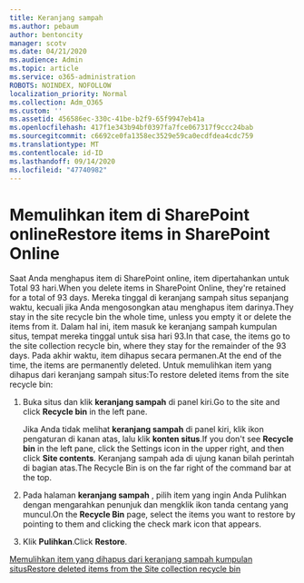 ```yaml
---
title: Keranjang sampah
ms.author: pebaum
author: bentoncity
manager: scotv
ms.date: 04/21/2020
ms.audience: Admin
ms.topic: article
ms.service: o365-administration
ROBOTS: NOINDEX, NOFOLLOW
localization_priority: Normal
ms.collection: Adm_O365
ms.custom: ''
ms.assetid: 456586ec-330c-41be-b2f9-65f9947eb41a
ms.openlocfilehash: 417f1e343b94bf0397fa7fce067317f9ccc24bab
ms.sourcegitcommit: c6692ce0fa1358ec3529e59ca0ecdfdea4cdc759
ms.translationtype: MT
ms.contentlocale: id-ID
ms.lasthandoff: 09/14/2020
ms.locfileid: "47740982"
---
```

# <a name="restore-items-in-sharepoint-online"></a><span data-ttu-id="7297c-102">Memulihkan item di SharePoint online</span><span class="sxs-lookup"><span data-stu-id="7297c-102">Restore items in SharePoint Online</span></span>

<span data-ttu-id="7297c-103">Saat Anda menghapus item di SharePoint online, item dipertahankan untuk Total 93 hari.</span><span class="sxs-lookup"><span data-stu-id="7297c-103">When you delete items in SharePoint Online, they're retained for a total of 93 days.</span></span> <span data-ttu-id="7297c-104">Mereka tinggal di keranjang sampah situs sepanjang waktu, kecuali jika Anda mengosongkan atau menghapus item darinya.</span><span class="sxs-lookup"><span data-stu-id="7297c-104">They stay in the site recycle bin the whole time, unless you empty it or delete the items from it.</span></span> <span data-ttu-id="7297c-105">Dalam hal ini, item masuk ke keranjang sampah kumpulan situs, tempat mereka tinggal untuk sisa hari 93.</span><span class="sxs-lookup"><span data-stu-id="7297c-105">In that case, the items go to the site collection recycle bin, where they stay for the remainder of the 93 days.</span></span> <span data-ttu-id="7297c-106">Pada akhir waktu, item dihapus secara permanen.</span><span class="sxs-lookup"><span data-stu-id="7297c-106">At the end of the time, the items are permanently deleted.</span></span> <span data-ttu-id="7297c-107">Untuk memulihkan item yang dihapus dari keranjang sampah situs:</span><span class="sxs-lookup"><span data-stu-id="7297c-107">To restore deleted items from the site recycle bin:</span></span>
  
1. <span data-ttu-id="7297c-108">Buka situs dan klik **keranjang sampah** di panel kiri.</span><span class="sxs-lookup"><span data-stu-id="7297c-108">Go to the site and click **Recycle bin** in the left pane.</span></span> 
    
    <span data-ttu-id="7297c-109">Jika Anda tidak melihat **keranjang sampah** di panel kiri, klik ikon pengaturan di kanan atas, lalu klik **konten situs**.</span><span class="sxs-lookup"><span data-stu-id="7297c-109">If you don't see **Recycle bin** in the left pane, click the Settings icon in the upper right, and then click **Site contents**.</span></span> <span data-ttu-id="7297c-110">Keranjang sampah ada di ujung kanan bilah perintah di bagian atas.</span><span class="sxs-lookup"><span data-stu-id="7297c-110">The Recycle Bin is on the far right of the command bar at the top.</span></span>
    
2. <span data-ttu-id="7297c-111">Pada halaman **keranjang sampah** , pilih item yang ingin Anda Pulihkan dengan mengarahkan penunjuk dan mengklik ikon tanda centang yang muncul.</span><span class="sxs-lookup"><span data-stu-id="7297c-111">On the **Recycle Bin** page, select the items you want to restore by pointing to them and clicking the check mark icon that appears.</span></span> 
    
3. <span data-ttu-id="7297c-112">Klik **Pulihkan**.</span><span class="sxs-lookup"><span data-stu-id="7297c-112">Click **Restore**.</span></span>
    
[<span data-ttu-id="7297c-113">Memulihkan item yang dihapus dari keranjang sampah kumpulan situs</span><span class="sxs-lookup"><span data-stu-id="7297c-113">Restore deleted items from the Site collection recycle bin</span></span>](https://go.microsoft.com/fwlink/?linkid=866439)
  

